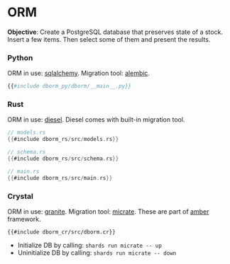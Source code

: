 # ORM

**Objective**: Create a PostgreSQL database that preserves state of a stock. Insert a few items. Then select some of them and present the results.

### Python

ORM in use: [sqlalchemy](https://www.sqlalchemy.org/).
Migration tool: [alembic](https://alembic.sqlalchemy.org/).

```python
{{#include dborm_py/dborm/__main__.py}}
```

### Rust

ORM in use: [diesel](https://diesel.rs/). Diesel comes with built-in migration tool.

```rs
// models.rs
{{#include dborm_rs/src/models.rs}}
```

```rs
// schema.rs
{{#include dborm_rs/src/schema.rs}}
```

```rust
// main.rs
{{#include dborm_rs/src/main.rs}}
```

### Crystal

ORM in use: [granite](https://github.com/amberframework/granite/tree/master).
Migration tool: [micrate](https://github.com/amberframework/micrate).
These are part of [amber](https://amberframework.org/) framework.

```crystal
{{#include dborm_cr/src/dborm.cr}}
```

* Initialize DB by calling: `shards run micrate -- up`
* Uninitialize DB by calling: `shards run micrate -- down`
